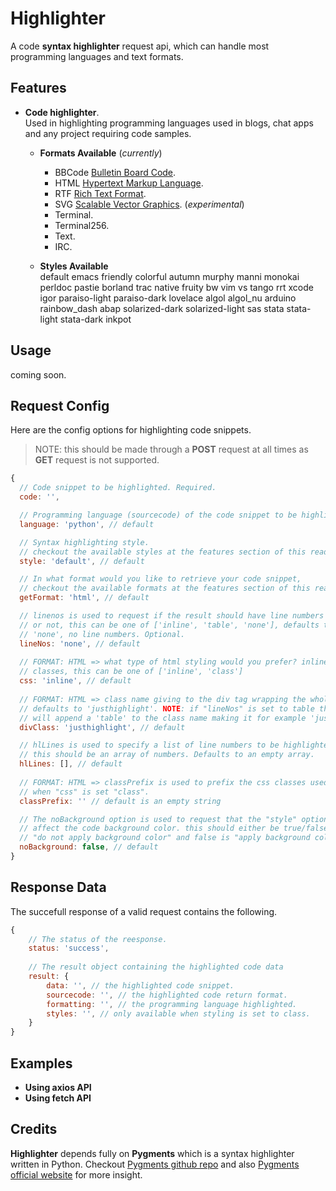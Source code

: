 # Highlighter

A code **syntax highlighter** request api, which can handle most programming languages and text formats.


## Features

* **Code highlighter**.  
Used in highlighting programming languages used in blogs, chat apps and any project requiring code samples.

  * **Formats Available** (_currently_)
    * BBCode [Bulletin Board Code](https://en.wikipedia.org/wiki/BBCode).
    * HTML [Hypertext Markup Language](https://www.w3schools.com/html/html_intro.asp).
    * RTF [Rich Text Format](https://en.wikipedia.org/wiki/Rich_Text_Format).
    * SVG [Scalable Vector Graphics](https://developer.mozilla.org/en-US/docs/Web/SVG). (_experimental_)
    * Terminal.
    * Terminal256.
    * Text.
    * IRC.

  * **Styles Available**  
    default emacs friendly colorful autumn murphy manni monokai perldoc pastie borland trac native fruity bw vim vs tango rrt xcode igor paraiso-light paraiso-dark lovelace algol algol_nu arduino rainbow_dash abap solarized-dark solarized-light sas stata stata-light stata-dark inkpot


## Usage
coming soon.


## Request Config

Here are the config options for highlighting code snippets.  
>NOTE: this should be made through a **POST** request at all times as **GET** request is not supported.

```javascript
{
  // Code snippet to be highlighted. Required.
  code: '',

  // Programming language (sourcecode) of the code snippet to be highlighted. Required. 
  language: 'python', // default

  // Syntax highlighting style.
  // checkout the available styles at the features section of this readme.
  style: 'default', // default

  // In what format would you like to retrieve your code snippet,
  // checkout the available formats at the features section of this readme.
  getFormat: 'html', // default

  // linenos is used to request if the result should have line numbers
  // or not, this can be one of ['inline', 'table', 'none'], defaults to
  // 'none', no line numbers. Optional.
  lineNos: 'none', // default
  
  // FORMAT: HTML => what type of html styling would you prefer? inline css or
  // classes, this can be one of ['inline', 'class']
  css: 'inline', // default
  
  // FORMAT: HTML => class name giving to the div tag wrapping the whole code block
  // defaults to 'justhighlight'. NOTE: if "lineNos" is set to table this
  // will append a 'table' to the class name making it for example 'justhighlighttable'.
  divClass: 'justhighlight', // default

  // hlLines is used to specify a list of line numbers to be highlighted in your code snippet
  // this should be an array of numbers. Defaults to an empty array.
  hlLines: [], // default
  
  // FORMAT: HTML => classPrefix is used to prefix the css classes used
  // when "css" is set "class".
  classPrefix: '' // default is an empty string

  // The noBackground option is used to request that the "style" option selected should not
  // affect the code background color. this should either be true/false, where true is
  // "do not apply background color" and false is "apply background color". 
  noBackground: false, // default
}
```

## Response Data

The succefull response of a valid request contains the following.

```javascript
{
    // The status of the reesponse.
    status: 'success',
    
    // The result object containing the highlighted code data
    result: {
        data: '', // the highlighted code snippet.
        sourcecode: '', // the highlighted code return format. 
        formatting: '', // the programming language highlighted.
        styles: '', // only available when styling is set to class.
    }
}
```

## Examples

* **Using axios API**
* **Using fetch API**


## Credits

**Highlighter** depends fully on **Pygments** which is a syntax highlighter written in Python. Checkout [Pygments github repo](https://github.com/pygments/pygments) and also [Pygments official website](https://pygments.org/) for more insight.